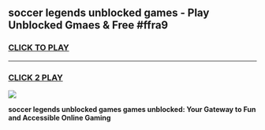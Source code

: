 
## soccer legends unblocked games - Play Unblocked Gmaes & Free #ffra9
<h3>
<a href="https://premium.freeplayer.one?title=soccer_legends_unblocked_games&ref=03M">CLICK TO PLAY</a></h3>
<hr>

<h3>
<a href="https://premium.freeplayer.one?title=soccer_legends_unblocked_games&ref=03M">CLICK 2 PLAY</a>
  
</h3>

<a href="https://premium.freeplayer.one?title=soccer_legends_unblocked_games&ref=03M"><img src="https://clearcache.store/games.png"></a>


**soccer legends unblocked games games unblocked: Your Gateway to Fun and Accessible Online Gaming**
